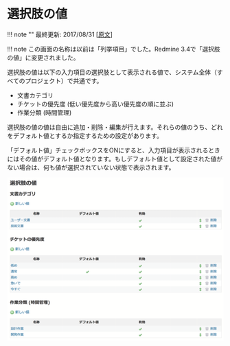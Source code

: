 選択肢の値
========

!!! note ""
    最終更新: 2017/08/31 [[原文](http://www.redmine.org/projects/redmine/wiki/RedmineEnumerations/4)]

!!! note
    この画面の名称は以前は「列挙項目」でした。Redmine 3.4で「選択肢の値」に変更されました。

選択肢の値は以下の入力項目の選択肢として表示される値で、システム全体（すべてのプロジェクト）で共通です。

* 文書カテゴリ
* チケットの優先度 (低い優先度から高い優先度の順に並ぶ)
* 作業分類 (時間管理)

選択肢の値の値は自由に追加・削除・編集が行えます。それらの値のうち、どれをデフォルト値とするか指定するための設定があります。

「デフォルト値」チェックボックスをONにすると、入力項目が表示されるときにはその値がデフォルト値となります。もしデフォルト値として設定された値がない場合は、何も値が選択されていない状態で表示されます。

![](RedmineEnumerations/enumerations.png)
